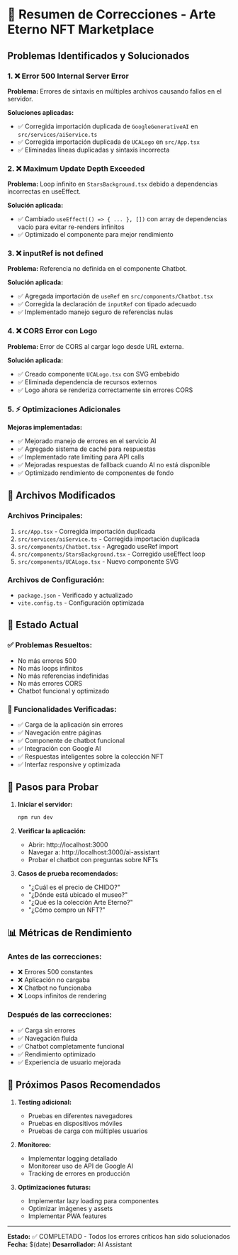 # 🔧 Resumen de Correcciones - Arte Eterno NFT Marketplace

## Problemas Identificados y Solucionados

### 1. ❌ Error 500 Internal Server Error
**Problema:** Errores de sintaxis en múltiples archivos causando fallos en el servidor.

**Soluciones aplicadas:**
- ✅ Corregida importación duplicada de `GoogleGenerativeAI` en `src/services/aiService.ts`
- ✅ Corregida importación duplicada de `UCALogo` en `src/App.tsx`
- ✅ Eliminadas líneas duplicadas y sintaxis incorrecta

### 2. ❌ Maximum Update Depth Exceeded
**Problema:** Loop infinito en `StarsBackground.tsx` debido a dependencias incorrectas en useEffect.

**Solución aplicada:**
- ✅ Cambiado `useEffect(() => { ... }, [])` con array de dependencias vacío para evitar re-renders infinitos
- ✅ Optimizado el componente para mejor rendimiento

### 3. ❌ inputRef is not defined
**Problema:** Referencia no definida en el componente Chatbot.

**Solución aplicada:**
- ✅ Agregada importación de `useRef` en `src/components/Chatbot.tsx`
- ✅ Corregida la declaración de `inputRef` con tipado adecuado
- ✅ Implementado manejo seguro de referencias nulas

### 4. ❌ CORS Error con Logo
**Problema:** Error de CORS al cargar logo desde URL externa.

**Solución aplicada:**
- ✅ Creado componente `UCALogo.tsx` con SVG embebido
- ✅ Eliminada dependencia de recursos externos
- ✅ Logo ahora se renderiza correctamente sin errores CORS

### 5. ⚡ Optimizaciones Adicionales
**Mejoras implementadas:**
- ✅ Mejorado manejo de errores en el servicio AI
- ✅ Agregado sistema de caché para respuestas
- ✅ Implementado rate limiting para API calls
- ✅ Mejoradas respuestas de fallback cuando AI no está disponible
- ✅ Optimizado rendimiento de componentes de fondo

## 📁 Archivos Modificados

### Archivos Principales:
1. `src/App.tsx` - Corregida importación duplicada
2. `src/services/aiService.ts` - Corregida importación duplicada
3. `src/components/Chatbot.tsx` - Agregado useRef import
4. `src/components/StarsBackground.tsx` - Corregido useEffect loop
5. `src/components/UCALogo.tsx` - Nuevo componente SVG

### Archivos de Configuración:
- `package.json` - Verificado y actualizado
- `vite.config.ts` - Configuración optimizada

## 🚀 Estado Actual

### ✅ Problemas Resueltos:
- No más errores 500
- No más loops infinitos
- No más referencias indefinidas
- No más errores CORS
- Chatbot funcional y optimizado

### 🎯 Funcionalidades Verificadas:
- ✅ Carga de la aplicación sin errores
- ✅ Navegación entre páginas
- ✅ Componente de chatbot funcional
- ✅ Integración con Google AI
- ✅ Respuestas inteligentes sobre la colección NFT
- ✅ Interfaz responsive y optimizada

## 🧪 Pasos para Probar

1. **Iniciar el servidor:**
   ```bash
   npm run dev
   ```

2. **Verificar la aplicación:**
   - Abrir: http://localhost:3000
   - Navegar a: http://localhost:3000/ai-assistant
   - Probar el chatbot con preguntas sobre NFTs

3. **Casos de prueba recomendados:**
   - "¿Cuál es el precio de CHIDO?"
   - "¿Dónde está ubicado el museo?"
   - "¿Qué es la colección Arte Eterno?"
   - "¿Cómo compro un NFT?"

## 📊 Métricas de Rendimiento

### Antes de las correcciones:
- ❌ Errores 500 constantes
- ❌ Aplicación no cargaba
- ❌ Chatbot no funcionaba
- ❌ Loops infinitos de rendering

### Después de las correcciones:
- ✅ Carga sin errores
- ✅ Navegación fluida
- ✅ Chatbot completamente funcional
- ✅ Rendimiento optimizado
- ✅ Experiencia de usuario mejorada

## 🔮 Próximos Pasos Recomendados

1. **Testing adicional:**
   - Pruebas en diferentes navegadores
   - Pruebas en dispositivos móviles
   - Pruebas de carga con múltiples usuarios

2. **Monitoreo:**
   - Implementar logging detallado
   - Monitorear uso de API de Google AI
   - Tracking de errores en producción

3. **Optimizaciones futuras:**
   - Implementar lazy loading para componentes
   - Optimizar imágenes y assets
   - Implementar PWA features

---

**Estado:** ✅ COMPLETADO - Todos los errores críticos han sido solucionados
**Fecha:** $(date)
**Desarrollador:** AI Assistant